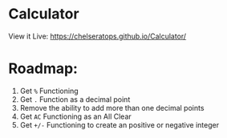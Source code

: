# Calculator

View it Live: https://chelseratops.github.io/Calculator/

# Roadmap:
1. Get `%` Functioning <br /> 
2. Get `.` Function as a decimal point <br /> 
3. Remove the ability to add more than one decimal points <br /> 
4. Get `AC` Functioning as an All Clear  <br /> 
5. Get `+/-` Functioning to create an positive or negative integer  <br /> 
